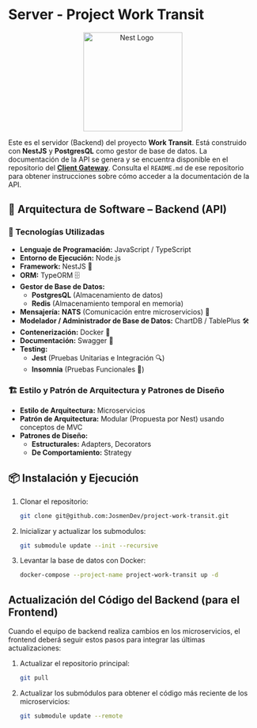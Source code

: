 # Server - Project Work Transit

<p align="center">
  <a href="http://nestjs.com/" target="blank"><img src="https://nestjs.com/img/logo-small.svg" width="200" alt="Nest Logo" /></a>
</p>

Este es el servidor (Backend) del proyecto **Work Transit**. Está construido con **NestJS** y **PostgresQL** como gestor de base de datos. La documentación de la API se genera y se encuentra disponible en el repositorio del **[Client Gateway]([https://github.com/Work-Transit-Backend-Microservices-Nest/client-gateway.git])**. Consulta el `README.md` de ese repositorio para obtener instrucciones sobre cómo acceder a la documentación de la API.

## 🚀 Arquitectura de Software – Backend (API)

### 📌 Tecnologías Utilizadas

- **Lenguaje de Programación:** JavaScript / TypeScript
- **Entorno de Ejecución:** Node.js
- **Framework:** NestJS 🚀
- **ORM:** TypeORM 🗄️
- **Gestor de Base de Datos:**
  - **PostgresQL** (Almacenamiento de datos)
  - **Redis** (Almacenamiento temporal en memoria)
- **Mensajería:** **NATS** (Comunicación entre microservicios) 🚀
- **Modelador / Administrador de Base de Datos:** ChartDB / TablePlus 🛠️
- **Contenerización:** Docker 🐳
- **Documentación:** Swagger 📄
- **Testing:**
  - **Jest** (Pruebas Unitarias e Integración 🔍)
  - **Insomnia** (Pruebas Funcionales 📡)

### 🏗️ Estilo y Patrón de Arquitectura y Patrones de Diseño

- **Estilo de Arquitectura:** Microservicios
- **Patrón de Arquitectura:** Modular (Propuesta por Nest) usando conceptos de MVC
- **Patrones de Diseño:**
  - **Estructurales:** Adapters, Decorators
  - **De Comportamiento:** Strategy

## 📦 Instalación y Ejecución

1. Clonar el repositorio:

   ```sh
   git clone git@github.com:JosmenDev/project-work-transit.git
   ```

2. Inicializar y actualizar los submodulos:

   ```sh
   git submodule update --init --recursive
   ```

4. Levantar la base de datos con Docker:

   ```sh
   docker-compose --project-name project-work-transit up -d 
   ```

## Actualización del Código del Backend (para el Frontend)

Cuando el equipo de backend realiza cambios en los microservicios, el frontend deberá seguir estos pasos para integrar las últimas actualizaciones:

1.  Actualizar el repositorio principal:
    ```bash
    git pull
    ```

2.  Actualizar los submódulos para obtener el código más reciente de los microservicios:
    ```bash
    git submodule update --remote
    ```